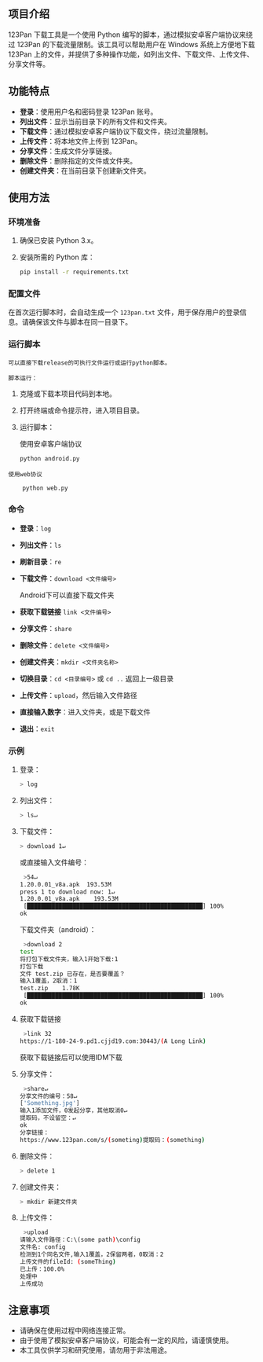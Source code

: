 ## 项目介绍

123Pan 下载工具是一个使用 Python 编写的脚本，通过模拟安卓客户端协议来绕过 123Pan 的下载流量限制。该工具可以帮助用户在 Windows 系统上方便地下载 123Pan 上的文件，并提供了多种操作功能，如列出文件、下载文件、上传文件、分享文件等。

## 功能特点

- **登录**：使用用户名和密码登录 123Pan 账号。
- **列出文件**：显示当前目录下的所有文件和文件夹。
- **下载文件**：通过模拟安卓客户端协议下载文件，绕过流量限制。
- **上传文件**：将本地文件上传到 123Pan。
- **分享文件**：生成文件分享链接。
- **删除文件**：删除指定的文件或文件夹。
- **创建文件夹**：在当前目录下创建新文件夹。

## 使用方法

### 环境准备

1. 确保已安装 Python 3.x。

2. 安装所需的 Python 库：
   
   ```bash
   pip install -r requirements.txt
   ```

### 配置文件

在首次运行脚本时，会自动生成一个 `123pan.txt` 文件，用于保存用户的登录信息。请确保该文件与脚本在同一目录下。

### 运行脚本

```
可以直接下载release的可执行文件运行或运行python脚本。
```

```
脚本运行：
```

1. 克隆或下载本项目代码到本地。

2. 打开终端或命令提示符，进入项目目录。

3. 运行脚本：
   
   使用安卓客户端协议
   
   ```bash
   python android.py
   ```

```
使用web协议
```

```bash
    python web.py
```

### 命令

- **登录**：`log`
- **列出文件**：`ls`
- **刷新目录**：`re`
- **下载文件**：`download <文件编号>`
  
  Android下可以直接下载文件夹
- **获取下载链接** `link <文件编号>`
- **分享文件**：`share`
- **删除文件**：`delete <文件编号>`
- **创建文件夹**：`mkdir <文件夹名称>`
- **切换目录**：`cd <目录编号>` 或 `cd ..` 返回上一级目录
- **上传文件**：`upload`，然后输入文件路径
- **直接输入数字**：进入文件夹，或是下载文件
- **退出**：`exit`

### 示例

1. 登录：
   
   ```bash
   > log
   ```

2. 列出文件：
   
   ```bash
   > ls↵
   ```

3. 下载文件：
   
   ```bash
   > download 1↵
   ```
   
   或直接输入文件编号：
   
   ```bash
    >54↵
   1.20.0.01_v8a.apk  193.53M
   press 1 to download now: 1↵
   1.20.0.01_v8a.apk    193.53M
    [██████████████████████████████████████████████████] 100%  
   ok
   ```
   
   下载文件夹（android）：
   
   ```bash
    >download 2
   test
   将打包下载文件夹，输入1开始下载:1
   打包下载
   文件 test.zip 已存在，是否要覆盖？
   输入1覆盖，2取消：1
   test.zip    1.78K
    [██████████████████████████████████████████████████] 100%  
   ok
   ```

4. 获取下载链接
   
   ```bash
    >link 32
   https://1-180-24-9.pd1.cjjd19.com:30443/(A Long Link)
   ```
   
   获取下载链接后可以使用IDM下载

5. 分享文件：
   
   ```bash
    >share↵
   分享文件的编号：58↵
   ['Something.jpg']
   输入1添加文件，0发起分享，其他取消0↵
   提取码，不设留空：↵
   ok
   分享链接：
   https://www.123pan.com/s/(someting)提取码：(something)
   ```

6. 删除文件：
   
   ```bash
   > delete 1
   ```

7. 创建文件夹：
   
   ```bash
   > mkdir 新建文件夹
   ```

8. 上传文件：
   
   ```bash
    >upload
   请输入文件路径：C:\(some path)\config
   文件名: config
   检测到1个同名文件,输入1覆盖，2保留两者，0取消：2
   上传文件的fileId: (someThing)
   已上传：100.0%
   处理中
   上传成功
   ```

## 注意事项

- 请确保在使用过程中网络连接正常。
- 由于使用了模拟安卓客户端协议，可能会有一定的风险，请谨慎使用。
- 本工具仅供学习和研究使用，请勿用于非法用途。
